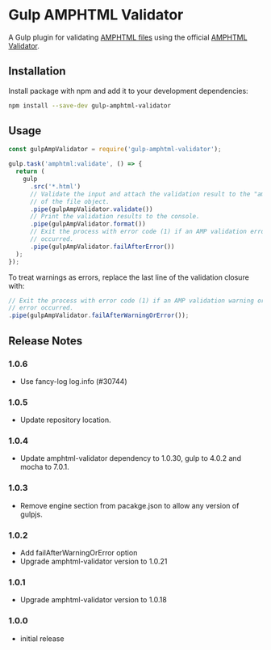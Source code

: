 # Gulp AMPHTML Validator

A Gulp plugin for validating [AMPHTML files](https://ampproject.org) using the official [AMPHTML Validator](https://www.npmjs.com/package/amphtml-validator).

## Installation

Install package with npm and add it to your development dependencies:

```sh
npm install --save-dev gulp-amphtml-validator
```

## Usage

```js
const gulpAmpValidator = require('gulp-amphtml-validator');

gulp.task('amphtml:validate', () => {
  return (
    gulp
      .src('*.html')
      // Validate the input and attach the validation result to the "amp" property
      // of the file object.
      .pipe(gulpAmpValidator.validate())
      // Print the validation results to the console.
      .pipe(gulpAmpValidator.format())
      // Exit the process with error code (1) if an AMP validation error
      // occurred.
      .pipe(gulpAmpValidator.failAfterError())
  );
});
```

To treat warnings as errors, replace the last line of the validation closure with:

```js
// Exit the process with error code (1) if an AMP validation warning or
// error occurred.
.pipe(gulpAmpValidator.failAfterWarningOrError());
```

## Release Notes

### 1.0.6

-   Use fancy-log log.info (#30744)

### 1.0.5

-   Update repository location.

### 1.0.4

-   Update amphtml-validator dependency to 1.0.30, gulp to 4.0.2 and mocha to
    7.0.1.

### 1.0.3

-   Remove engine section from pacakge.json to allow any version of gulpjs.

### 1.0.2

-   Add failAfterWarningOrError option
-   Upgrade amphtml-validator version to 1.0.21

### 1.0.1

-   Upgrade amphtml-validator version to 1.0.18

### 1.0.0

-   initial release
